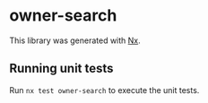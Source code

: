 # owner-search

This library was generated with [Nx](https://nx.dev).

## Running unit tests

Run `nx test owner-search` to execute the unit tests.
